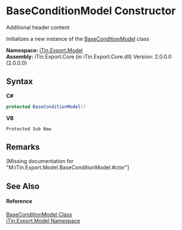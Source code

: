 # BaseConditionModel Constructor 
Additional header content 

Initializes a new instance of the <a href="T_iTin_Export_Model_BaseConditionModel">BaseConditionModel</a> class

**Namespace:**&nbsp;<a href="N_iTin_Export_Model">iTin.Export.Model</a><br />**Assembly:**&nbsp;iTin.Export.Core (in iTin.Export.Core.dll) Version: 2.0.0.0 (2.0.0.0)

## Syntax

**C#**<br />
``` C#
protected BaseConditionModel()
```

**VB**<br />
``` VB
Protected Sub New
```


## Remarks
\[Missing <remarks> documentation for "M:iTin.Export.Model.BaseConditionModel.#ctor"\]

## See Also


#### Reference
<a href="T_iTin_Export_Model_BaseConditionModel">BaseConditionModel Class</a><br /><a href="N_iTin_Export_Model">iTin.Export.Model Namespace</a><br />